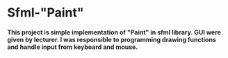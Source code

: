 # Sfml-"Paint"
#### This project is simple implementation of "Paint" in sfml library. GUI were given by lecturer. I was responsible to programming drawing functions and handle input from keyboard and mouse.
